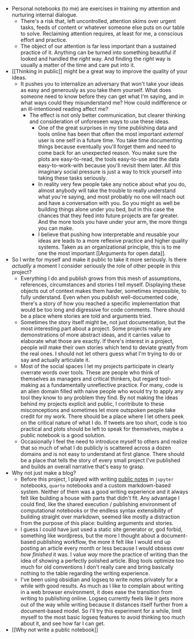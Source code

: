 - Personal notebooks (to me) are exercises in training my attention and nurturing internal dialogue.
	- There's a risk that, left uncontrolled, attention skims over urgent tasks, feeds of content or whatever someone else puts on our table to solve. Reclaiming attention requires, at least for me, a conscious effort and practice.
	- The object of our attention is far less important than a sustained practice of it. Anything can be turned into something beautiful if looked and handled the _right_ way. And finding the _right_ way is usually a matter of the time and care put into it.
- [[Thinking in public]] might be a great way to improve the quality of your ideas.
	- It pushes you to internalize an adversary that won't take your ideas as easy and generously as you take them yourself. What does someone need to know before they can get what I'm saying, and in what ways could they misunderstand me? How could indifference or an ill-intentioned reading affect me?
		- The effect is not only better communication, but clearer thinking and consideration of unforeseen ways to use these ideas.
			- One of the great surprises in my time publishing data and tools online has been that often the most important _external_ user is one self in a future time. You take time documenting things because eventually you'll forget them and need to come back for an unexpected reason. You make sure the plots are easy-to-read, the tools easy-to-use and the data easy-to-work-with because you'll revisit them later. All this imaginary social pressure is just a way to trick yourself into taking these tasks seriously.
			- In reality very few people take any notice about what you do, almost anybody will take the trouble to really understand what you're saying, and most probably no one will reach out and have a conversation with you. So you might as well be building things alone under you bed, but in this case the chances that they feed into future projects are far greater. And the more tools you have under your arm, the more things you can make.
			- I believe that pushing how interpretable and reusable your ideas are leads to a more reflexive practice and higher quality systems. Taken as an organizational principle, this is to me one the most important [[Arguments for open data]].
- So I write for myself and make it public to take it more seriously. Is there _actually_ a moment I consider seriously the role of other people in this project?
	- Everything I do and publish grows from this mesh of assumptions, references, circumstances and stories I tell myself. Displaying these objects out of context makes them harder, sometimes impossible, to fully understand. Even when you publish well-documented code, there's a story of how you reached a specific implementation that would be too long and digressive for code comments. There should be a place where stories are told and arguments tried.
	- Sometimes the story itself might be, not just documentation, but the most interesting part about a project. Some projects really are demonstrations of more abstract ideas, and it carries value to elaborate what those are exactly. If there's interest in a project, people _will_ make their own stories which tend to deviate greatly from the real ones. I should not let others guess what I'm trying to do or say and actually articulate it.
	- Most of the social spaces I let my projects participate in clearly overrate words over tools. These are people who think of themselves as managers and critical thinkers, but regard tool-making as a fundamentally unreflective practice. For many, code is an alien domain filled with naive people who would try to apply any tool they know to any problem they find. By not making the ideas behind my projects explicit and public, I contribute to these misconceptions and sometimes let more outspoken people take credit for my work. There should be a place where I let others peek on the critical nature of what I do. If tweets are too short, code is too practical and plots should be left to speak for themselves, maybe a public notebook is a good solution.
	- Occasionally I feel the need to introduce myself to others and realize that so much of what I do publicly is scattered across a dozen domains and is not easy to understand at first glance. There should be a place that tells the story of every small project I've published and builds an overall narrative that's easy to grasp.
- Why not just make a blog?
	- Before this project, I played with writing [public notes](https://mauforonda.github.io/notas/) in `jupyter` notebooks, `quarto` notebooks and a custom markdown-based system. Neither of them was a good writing experience and it always felt like building a house with parts that didn't fit. Any advantage I could find, like the shared execution / publishing environment of computational notebooks or the endless syntax extensibility of building straight over markdown, seemed like mostly a distraction from the purpose of this place: building arguments and stories.
	- I guess I could have just used a static site generator or, god forbid, something like wordpress, but the more I thought about a document-based publishing workflow, the more it felt like I would end up posting an article every month or less because I would obsess over _how finished_ it was. I value _way_ more the practice of writing than the idea of showing a perfectly polished article. Blog tools optimize too much for old conventions I don't really care and bring basically nothing to the table regarding the writing experience.
	- I've been using obsidian and logseq to write notes privately for a while with good results. As much as I like to complain about writing in a web browser environment, it does ease the transition from writing to publishing online. Logseq currently feels like it gets more out of the way while writing because it distances itself further from a document-based model. So I'll try this experiment for a while, limit myself to the most basic logseq features to avoid thinking too much about it, and see how far I can get.
- [[Why not write a public notebook]]